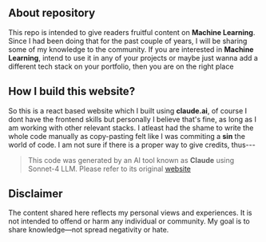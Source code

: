## About repository
This repo is intended to give readers fruitful content on **Machine Learning**. Since I had been doing that for the past couple of years, I will be sharing some of my knowledge to the community.
If you are interested in **Machine Learning**, intend to use it in any of your projects or maybe just wanna add a different tech stack on your portfolio, then you are on the right place

## How I build this website?
So this is a react based website which I built using **claude.ai**, of course I dont have the frontend skills but personally I believe that's fine, as long as I am working with other relevant stacks.
I atleast had the shame to write the whole code manually as copy-pasting felt like I was commiting a **sin** the world of code.
I am not sure if there is a proper way to give credits, thus---
> This code was generated by an AI tool known as **Claude** using Sonnet-4 LLM. Please refer to its original [website](https://www.claude.ai/)

## Disclaimer
The content shared here reflects my personal views and experiences. It is not intended to offend or harm any individual or community. My goal is to share knowledge—not spread negativity or hate.




